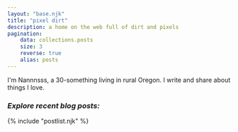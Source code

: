 ```yaml
---
layout: "base.njk"
title: "pixel dirt"
description: a home on the web full of dirt and pixels
pagination:
    data: collections.posts
    size: 3
    reverse: true
    alias: posts
---
```

I'm Nannnsss, a 30-something living in rural Oregon. I write and share about things I love.

### *Explore recent blog posts:*
{% include "postlist.njk" %}